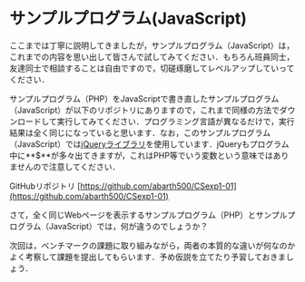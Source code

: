 # サンプルプログラム(JavaScript)

ここまでは丁寧に説明してきましたが，サンプルプログラム（JavaScript）は，これまでの内容を思い出して皆さんで試してみてください．もちろん班員同士，友達同士で相談することは自由ですので，切磋琢磨してレベルアップしていってください．

サンプルプログラム（PHP）をJavaScriptで書き直したサンプルプログラム（JavaScript）が以下のリポジトリにありますので，これまで同様の方法でダウンロードして実行してみてください．プログラミング言語が異なるだけで，実行結果は全く同じになっていると思います．なお，このサンプルプログラム（JavaScript）では[jQueryライブラリ](http://jquery.com/)を使用しています．jQueryもプログラム中に**$**が多々出てきますが，これはPHP等でいう変数という意味ではありませんので注意してください．

GitHubリポジトリ [https://github.com/abarth500/CSexp1-01](https://github.com/abarth500/CSexp1-01)

さて，全く同じWebページを表示するサンプルプログラム（PHP）とサンプルプログラム（JavaScript）では，何が違うのでしょうか？

次回は，ベンチマークの課題に取り組みながら，両者の本質的な違いが何なのかよく考察して課題を提出してもらいます．予め仮説を立てたり予習しておきましょう．